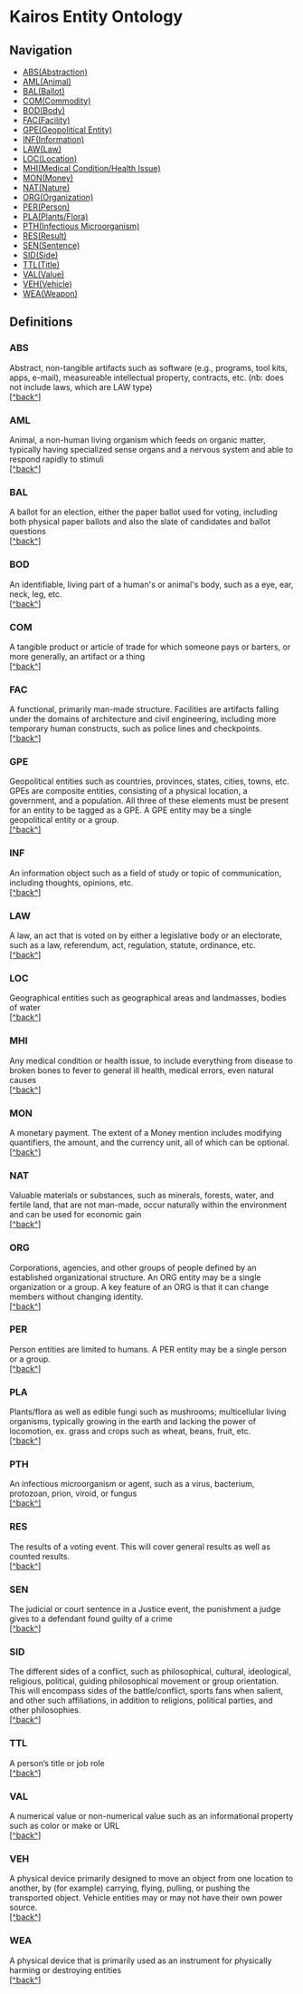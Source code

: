 # Kairos Entity Ontology

## Navigation
- [ABS(Abstraction)](#ABS) 
- [AML(Animal)](#AML) 
- [BAL(Ballot)](#BAL) 
- [COM(Commodity)](#COM) 
- [BOD(Body)](#BOD) 
- [FAC(Facility)](#FAC) 
- [GPE(Geopolitical Entity)](#GPE) 
- [INF(Information)](#INF) 
- [LAW(Law)](#LAW) 
- [LOC(Location)](#LOC) 
- [MHI(Medical Condition/Health Issue)](#MHI) 
- [MON(Money)](#MON) 
- [NAT(Nature)](#NAT) 
- [ORG(Organization)](#ORG) 
- [PER(Person)](#PER) 
- [PLA(Plants/Flora)](#PLA) 
- [PTH(Infectious Microorganism)](#PTH) 
- [RES(Result)](#RES) 
- [SEN(Sentence)](#SEN) 
- [SID(Side)](#SID) 
- [TTL(Title)](#TTL) 
- [VAL(Value)](#VAL) 
- [VEH(Vehicle)](#VEH) 
- [WEA(Weapon)](#WEA) 


## Definitions

### ABS
Abstract, non-tangible artifacts such as software (e.g., programs, tool kits, apps, e-mail), measureable intellectual property, contracts, etc. (nb: does not include laws, which are LAW type)
<br>[[^back^]](#Navigation)

### AML
Animal, a non-human living organism which feeds on organic matter, typically having specialized sense organs and a nervous system and able to respond rapidly to stimuli
<br>[[^back^]](#Navigation)

### BAL
A ballot for an election, either the paper ballot used for voting, including both physical paper ballots and also the slate of candidates and ballot questions
<br>[[^back^]](#Navigation)

### BOD
An identifiable, living part of a human's or animal's body, such as a eye, ear, neck, leg, etc.
<br>[[^back^]](#Navigation)

### COM
A tangible product or article of trade for which someone pays or barters, or more generally, an artifact or a thing
<br>[[^back^]](#Navigation)

### FAC
A functional, primarily man-made structure. Facilities are artifacts falling under the domains of architecture and civil engineering, including more temporary human constructs, such as police lines and checkpoints.
<br>[[^back^]](#Navigation)

### GPE
Geopolitical entities such as countries, provinces, states, cities, towns, etc. GPEs are composite entities, consisting of a physical location, a government, and a population. All three of these elements must be present for an entity to be tagged as a GPE. A GPE entity may be a single geopolitical entity or a group.
<br>[[^back^]](#Navigation)

### INF
An information object such as a field of study or topic of communication, including thoughts, opinions, etc.
<br>[[^back^]](#Navigation)

### LAW
A law, an act that is voted on by either a legislative body or an electorate, such as a law, referendum, act, regulation, statute, ordinance, etc.
<br>[[^back^]](#Navigation)

### LOC
Geographical entities such as geographical areas and landmasses, bodies of water
<br>[[^back^]](#Navigation)

### MHI
Any medical condition or health issue, to include everything from disease to broken bones to fever to general ill health, medical errors, even natural causes
<br>[[^back^]](#Navigation)

### MON
A monetary payment. The extent of a Money mention includes modifying quantifiers, the amount, and the currency unit, all of which can be optional.
<br>[[^back^]](#Navigation)

### NAT
Valuable materials or substances, such as minerals, forests, water, and fertile land, that are not man-made, occur naturally within the environment and can be used for economic gain
<br>[[^back^]](#Navigation)

### ORG
Corporations, agencies, and other groups of people defined by an established organizational structure. An ORG entity may be a single organization or a group. A key feature of an ORG is that it can change members without changing identity.
<br>[[^back^]](#Navigation)

### PER
Person entities are limited to humans. A PER entity may be a single person or a group.
<br>[[^back^]](#Navigation)

### PLA
Plants/flora as well as edible fungi such as mushrooms; multicellular living organisms, typically growing in the earth and  lacking the power of locomotion, ex. grass and crops such as wheat, beans, fruit, etc.
<br>[[^back^]](#Navigation)

### PTH
An infectious microorganism or agent, such as a virus, bacterium, protozoan, prion, viroid, or fungus
<br>[[^back^]](#Navigation)

### RES
The results of a voting event.  This will cover general results as well as counted results.
<br>[[^back^]](#Navigation)

### SEN
The judicial or court sentence in a Justice event, the punishment a judge gives to a defendant found guilty of a crime
<br>[[^back^]](#Navigation)

### SID
The different sides of a conflict, such as  philosophical, cultural, ideological, religious, political, guiding philosophical movement or group orientation.  This will encompass sides of the battle/conflict, sports fans when salient, and other such affiliations, in addition to religions, political parties, and other philosophies.
<br>[[^back^]](#Navigation)

### TTL
A person’s title or job role
<br>[[^back^]](#Navigation)

### VAL
A numerical value or non-numerical value such as an informational property such as color or make or URL
<br>[[^back^]](#Navigation)

### VEH
A physical device primarily designed to move an object from one location to another, by (for example) carrying, flying, pulling, or pushing the transported object. Vehicle entities may or may not have their own power source.
<br>[[^back^]](#Navigation)

### WEA
A physical device that is primarily used as an instrument for physically harming or destroying entities
<br>[[^back^]](#Navigation)
